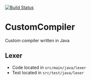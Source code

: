 [![Build Status](https://travis-ci.com/dylanfernandes/CustomCompiler.svg?token=SRva9iadjhaMC6UyPMJe&branch=master)](https://travis-ci.com/dylanfernandes/CustomCompiler)
# CustomCompiler
Custom compiler written in Java

## Lexer
- Code located in `src/main/java/lexer`
- Test located in `src/test/java/lexer`
